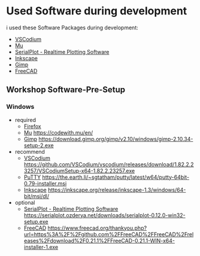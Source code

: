 # Used Software during development

i used these Software Packages during development:

- [VSCodium](https://vscodium.com/)
- [Mu](https://codewith.mu/)
- [SerialPlot - Realtime Plotting Software](https://github.com/hyOzd/serialplot)
- [Inkscape](https://inkscape.org/)
- [Gimp](https://www.gimp.org/)
- [FreeCAD](https://www.freecad.org/)

## Workshop Software-Pre-Setup

### Windows
- required
    - [Firefox](https://www.mozilla.org/en-US/firefox/) 
    - [Mu](https://codewith.mu/) https://codewith.mu/en/
    - [Gimp](https://www.gimp.org/) https://download.gimp.org/gimp/v2.10/windows/gimp-2.10.34-setup-2.exe
- recommend
    - [VSCodium](https://vscodium.com/) https://github.com/VSCodium/vscodium/releases/download/1.82.2.23257/VSCodiumSetup-x64-1.82.2.23257.exe
    - [PuTTY](https://www.chiark.greenend.org.uk/~sgtatham/putty/) https://the.earth.li/~sgtatham/putty/latest/w64/putty-64bit-0.79-installer.msi
    - [Inkscape](https://inkscape.org/) https://inkscape.org/release/inkscape-1.3/windows/64-bit/msi/dl/
- optional
    - [SerialPlot - Realtime Plotting Software](https://github.com/hyOzd/serialplot) https://serialplot.ozderya.net/downloads/serialplot-0.12.0-win32-setup.exe
    - [FreeCAD](https://www.freecad.org/)   https://www.freecad.org/thankyou.php?url=https%3A%2F%2Fgithub.com%2FFreeCAD%2FFreeCAD%2Freleases%2Fdownload%2F0.21.1%2FFreeCAD-0.21.1-WIN-x64-installer-1.exe